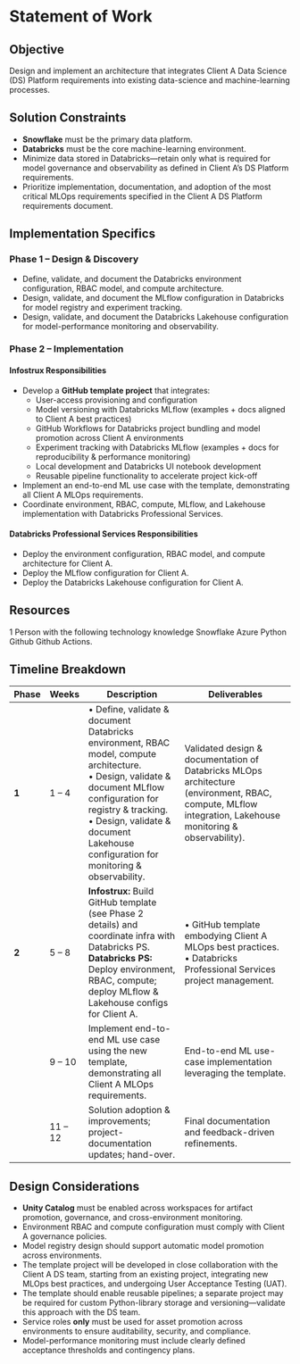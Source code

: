 # Statement of Work

## Objective
Design and implement an architecture that integrates Client A Data Science (DS) Platform requirements into existing data-science and machine-learning processes.

## Solution Constraints
- **Snowflake** must be the primary data platform.  
- **Databricks** must be the core machine-learning environment.  
- Minimize data stored in Databricks—retain only what is required for model governance and observability as defined in Client A’s DS Platform requirements.  
- Prioritize implementation, documentation, and adoption of the most critical MLOps requirements specified in the Client A DS Platform requirements document.  

## Implementation Specifics

### Phase 1 – Design & Discovery
- Define, validate, and document the Databricks environment configuration, RBAC model, and compute architecture.  
- Design, validate, and document the MLflow configuration in Databricks for model registry and experiment tracking.  
- Design, validate, and document the Databricks Lakehouse configuration for model-performance monitoring and observability.  

### Phase 2 – Implementation

#### Infostrux Responsibilities
- Develop a **GitHub template project** that integrates:  
  - User-access provisioning and configuration  
  - Model versioning with Databricks MLflow (examples + docs aligned to Client A best practices)  
  - GitHub Workflows for Databricks project bundling and model promotion across Client A environments  
  - Experiment tracking with Databricks MLflow (examples + docs for reproducibility & performance monitoring)  
  - Local development and Databricks UI notebook development  
  - Reusable pipeline functionality to accelerate project kick-off  
- Implement an end-to-end ML use case with the template, demonstrating all Client A MLOps requirements.  
- Coordinate environment, RBAC, compute, MLflow, and Lakehouse implementation with Databricks Professional Services.  

#### Databricks Professional Services Responsibilities
- Deploy the environment configuration, RBAC model, and compute architecture for Client A.  
- Deploy the MLflow configuration for Client A.  
- Deploy the Databricks Lakehouse configuration for Client A.  

## Resources
1 Person with the following technology knowledge
Snowflake
Azure
Python
Github 
Github Actions.

## Timeline Breakdown

| Phase | Weeks  | Description | Deliverables |
|-------|-------|-------------|--------------|
| **1** | 1 – 4 | • Define, validate & document Databricks environment, RBAC model, compute architecture.<br>• Design, validate & document MLflow configuration for registry & tracking.<br>• Design, validate & document Lakehouse configuration for monitoring & observability. | Validated design & documentation of Databricks MLOps architecture (environment, RBAC, compute, MLflow integration, Lakehouse monitoring & observability). |
| **2** | 5 – 8 | **Infostrux:** Build GitHub template (see Phase 2 details) and coordinate infra with Databricks PS.<br>**Databricks PS:** Deploy environment, RBAC, compute; deploy MLflow & Lakehouse configs for Client A. | • GitHub template embodying Client A MLOps best practices.<br>• Databricks Professional Services project management. |
|       | 9 – 10 | Implement end-to-end ML use case using the new template, demonstrating all Client A MLOps requirements. | End-to-end ML use-case implementation leveraging the template. |
|       | 11 – 12 | Solution adoption & improvements; project-documentation updates; hand-over. | Final documentation and feedback-driven refinements. |

## Design Considerations
- **Unity Catalog** must be enabled across workspaces for artifact promotion, governance, and cross-environment monitoring.  
- Environment RBAC and compute configuration must comply with Client A governance policies.  
- Model registry design should support automatic model promotion across environments.  
- The template project will be developed in close collaboration with the Client A DS team, starting from an existing project, integrating new MLOps best practices, and undergoing User Acceptance Testing (UAT).  
- The template should enable reusable pipelines; a separate project may be required for custom Python-library storage and versioning—validate this approach with the DS team.  
- Service roles **only** must be used for asset promotion across environments to ensure auditability, security, and compliance.  
- Model-performance monitoring must include clearly defined acceptance thresholds and contingency plans.  

